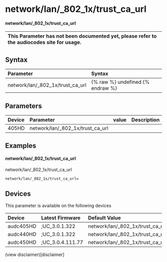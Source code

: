 ﻿---
description: network/lan/_802_1x/trust_ca_url
search: false
---

# network/lan/_802_1x/trust_ca_url

#### network/lan/_802_1x/trust_ca_url


| This Parameter has not been documented yet, please refer to the audiocodes site for usage.  |
| :--- |

## Syntax
| Parameter | Syntax |
| :--- | :--- |
|network/lan/_802_1x/trust_ca_url | {% raw %} undefined {% endraw %} |

## Parameters
|Device|Parameter|value|Description|
|:---|:---|:---|:---|
| 405HD | network/lan/_802_1x/trust_ca_url |  |  |

## Examples
#### network/lan/_802_1x/trust_ca_url

network/lan/_802_1x/trust_ca_url

```
network/lan/_802_1x/trust_ca_url=
```

## Devices
This parameter is available on the following devices

| Device | Latest Firmware | Default Value |
|:---|:---|:---|
| audc405HD | ;UC_3.0.1.322 | network/lan/_802_1x/trust_ca_url= 
| audc440HD | ;UC_3.0.1.322 | network/lan/_802_1x/trust_ca_url= 
| audc450HD | ;UC_3.0.4.111.77 | network/lan/_802_1x/trust_ca_url= 

(view disclaimer)[disclaimer]
